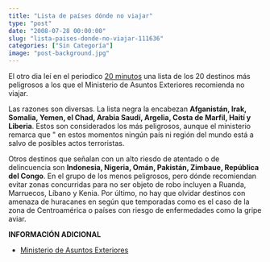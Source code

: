 ```yaml
---
title: "Lista de países dónde no viajar"
type: "post"
date: "2008-07-28 00:00:00"
slug: "lista-paises-donde-no-viajar-111636"
categories: ["Sin Categoría"]
image: "post-background.jpg"
---
```


El otro dia leí en el periodico [20 minutos](http://www.20minutos.es/) una lista de los 20 destinos más peligrosos a los que el Ministerio de Asuntos Exteriores recomienda no viajar.

Las razones son diversas. La lista negra la encabezan **Afganistán, Irak, Somalia, Yemen, el Chad, Arabia Saudí, Argelia, Costa de Marfil, Haití y Liberia**. Estos son considerados los más peligrosos, aunque el ministerio remarca que " en estos momentos ningún país ni región del mundo está a salvo de posibles actos terroristas.

Otros destinos que señalan con un alto riesdo de atentado o de delincuencia son **Indonesia, Nigeria, Omán, Pakistán, Zimbaue, República del Congo**. En el grupo de los menos peligrosos, pero dónde recomiendan evitar zonas concurridas para no ser objeto de robo incluyen a Ruanda, Marruecos, Líbano y Kenia. Por último, no hay que olvidar destinos con amenaza de huracanes en según que temporadas como es el caso de la zona de Centroamérica o países con riesgo de enfermedades como la gripe aviar.

**INFORMACIÓN ADICIONAL**

- [Ministerio de Asuntos Exteriores](http://www.maec.es/es/home/Paginas/HomeEs.aspx)